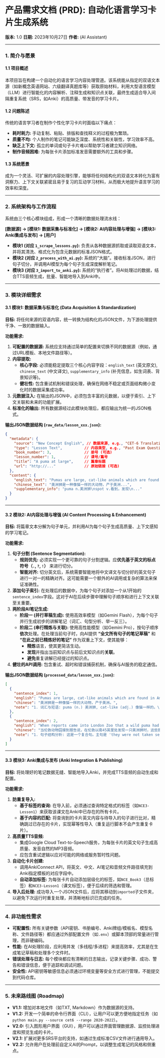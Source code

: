 
#  **产品需求文档 (PRD): 自动化语言学习卡片生成系统**

**版本:** 1.0
**日期:** 2023年10月27日
**作者:** (AI Assistant)

---

### 1. **简介与愿景**

#### 1.1 项目概述
本项目旨在构建一个自动化的语言学习内容处理管道。该系统能从指定的双语文本源（如新概念英语网站、六级翻译真题库等）获取原始材料，利用大型语言模型（LLM）进行智能化的内容解析、注释生成和知识点关联，最终生成适合导入间隔重复系统（SRS，如Anki）的高质量、带发音的学习卡片。

#### 1.2 问题陈述
传统的语言学习者在制作个性化学习卡片时面临以下痛点：
*   **耗时耗力:** 手动复制、粘贴、排版和查找释义的过程极为繁琐。
*   **质量不均:** 个人制作的笔记可能缺乏深度、系统性和关联性，学习效率不高。
*   **缺乏上下文:** 孤立的单词或句子卡片难以帮助学习者建立知识网络。
*   **制作音频困难:** 为每张卡片添加标准发音需要额外的工具和步骤。

#### 1.3 系统愿景
成为一个灵活、可扩展的内容处理引擎，能够将任何结构化的双语文本转化为富有洞察力、上下文关联紧密且易于复习的互动学习材料，从而极大地提升语言学习的效率和深度。

---

### 2. **系统架构与工作流程**

系统由三个核心模块组成，形成一个清晰的数据处理流水线：

**[数据源] -> [模块1: 数据采集与标准化] -> [模块2: AI内容处理与增强] -> [模块3: Anki集成与发布] -> [用户]**



*   **模块1 (对应 `1_scrape_lessons.py`):** 负责从各种数据源抓取或读取双语文本，并将其清洗、格式化为包含元数据的标准JSON格式。
*   **模块2 (对应 `2_process_with_ai.py`):** 系统的“大脑”。接收标准JSON，进行句子切分，并调用AI模型为每个句子生成深度解析笔记。
*   **模块3 (对应 `3_import_to_anki.py`):** 系统的“执行者”。将AI处理过的数据，结合TTS音频生成，批量、智能地导入到Anki中。

---

### 3. **模块详细需求**

#### 3.1 **模块1: 数据采集与标准化 (Data Acquisition & Standardization)**

**目标:** 将任何来源的双语内容，统一转换为结构化的JSON文件，为下游处理提供干净、一致的数据输入。

**功能需求:**
1.  **可配置的数据源:** 系统应支持通过简单的配置来切换不同的数据源（例如，通过URL模板、本地文件路径等）。
2.  **内容提取:**
    *   **核心字段:** 必须能稳定提取三个核心内容字段：`english_text` (英文原文), `chinese_text` (中文译文), `supplementary_info` (补充信息，如生词表、背景知识等)。
    *   **健壮性:** 包含重试机制和错误处理，确保在网络不稳定或页面结构微小变化时的数据采集成功率。
3.  **元数据注入:** 在输出的JSON中，必须包含丰富的元数据，以便于索引、上下文关联和未来的功能扩展。
4.  **标准化的输出:** 所有数据源经过此模块处理后，都应输出为统一的JSON格式。

**输出JSON数据结构 (`raw_data/lesson_xxx.json`):**
```json
{
  "metadata": {
    "source": "New Concept English", // 数据来源, e.g., "CET-6 Translation"
    "type": "Lesson Text",          // 内容类型, e.g., "Past Exam Question"
    "book_number": 3,               // 册号 (可选)
    "lesson_number": 1,             // 课号/篇号
    "title": "A puma at large",     // 篇章标题
    "url": "http://..."             // 原始链接 (可选)
  },
  "content": {
    "english_text": "Pumas are large, cat-like animals which are found in America...",
    "chinese_text": "美洲狮是一种像猫一样的大动物，产于美洲...",
    "supplementary_info": "puma n.美洲狮\nspot v.看到，发现\n..."
  }
}
```

---

#### 3.2 **模块2: AI内容处理与增强 (AI Content Processing & Enhancement)**

**目标:** 将篇章文本分解为句子单元，并利用AI为每个句子生成高质量、上下文感知的学习笔记。

**功能需求:**
1.  **句子分割 (Sentence Segmentation):**
    *   **规则优先:** 必须实现一个更可靠的句子分割逻辑。应**优先基于英文的标点符号（`.`, `?`, `!`）** 来进行切分。
    *   **智能对齐:** 切分英文后，系统需要智能地将中文译文与切分好的英文句子进行一对一的精确对齐。这可能需要一个额外的AI调用或复杂的算法来保证准确性。
2.  **添加句子索引:** 在处理后的数据中，为每个句子对添加一个从1开始的`sentence_index`字段。这对于AI在后续步骤中理解句子顺序和进行上下文关联至关重要。
3.  **两阶段AI笔记生成:**
    *   **阶段一 (并行草稿生成):** 使用高效率模型（如Gemini Flash），为每个句子并行生成初步的讲解笔记（词汇、句型分析、举一反三）。
    *   **阶段二 (串行精炼与关联):** 使用高性能模型（如Gemini Pro），按句子顺序**依次**处理。在处理当前句子时，向AI提供 **“全文所有句子的笔记草稿”** 和 **“在此之前已精炼好的笔记”** 作为双重上下文，使其能够：
        *   **精炼**语言，使其更简洁生动。
        *   **发现**并指出当前知识点与前后文知识点的**关联**。
        *   **避免**重复讲解已经提过的知识点。
4.  **健壮的API调用:** 包含重试、超时和错误捕获机制，确保与AI服务的稳定通信。

**输出JSON数据结构 (`processed_data/lesson_xxx.json`):**
```json
[
  {
    "sentence_index": 1,
    "english": "Pumas are large, cat-like animals which are found in America.",
    "chinese": "美洲狮是一种像猫一样的大动物，产于美洲。",
    "note": "1. 词汇与短语: puma (n.) 美洲狮, cat-like (adj.) 像猫一样的。\n2. 句子结构分析: 这是一个“主系表”结构（Pumas are animals），后面跟着一个which引导的定语从句，用来修饰animals，告诉我们这些动物“在哪里被发现”。\n3. 举一反三: Pandas are bear-like animals which are found in China."
  },
  {
    "sentence_index": 2,
    "english": "When reports came into London Zoo that a wild puma had been spotted forty-five miles south of London, they were not taken seriously.",
    "chinese": "当伦敦动物园接到报告说，在伦敦以南45英里处发现一只美洲狮时，这些报告并没有受到重视。",
    "note": "1. 句子结构分析: 这是一个复合句。主句是 'they were not taken seriously' (主谓结构，被动语态)。'When...'引导的是时间状语从句，'that...'引导的是同位语从句，解释reports的内容。\n2. 【关联点】: 注意这里的被动语态 'were not taken'，和第一句的 'are found' 类似，都强调动作的承受者而不是发出者。"
  }
]
```

---

#### 3.3 **模块3: Anki集成与发布 (Anki Integration & Publishing)**

**目标:** 将处理好的笔记数据无缝、智能地导入Anki，并完成TTS音频的自动生成和配置。

**功能需求:**
1.  **防重复导入:**
    *   **基于标签的查询:** 在导入前，必须通过查询特定格式的标签（如`NCE3-Lesson1`）来获取该课文在Anki中已存在的所有卡片。
    *   **基于内容的匹配:** 将查询到的卡片英文内容与待导入的句子进行比对，精确跳过已存在的卡片，实现幂等性导入（重复运行脚本不会产生重复卡片）。
2.  **高质量TTS音频:**
    *   集成Google Cloud Text-to-Speech服务，为每张卡片的英文句子生成高质量、发音自然的MP3音频。
    *   应包含重试逻辑以应对可能的网络或服务暂时性问题。
3.  **自动化卡片创建:**
    *   调用AnkiConnect API，将英文、中文、AI笔记和音频文件路径填充到Anki指定模板的对应字段中。
    *   **自动添加标签:** 为每张卡片自动添加层级化的标签，如`NCE_Book3`（总标签）和`NCE3-Lesson1`（课文标签），便于后续的筛选和管理。
4.  **导入后处理:** 成功导入一个JSON文件后，应将其移动到`imported`子文件夹，以避免下次运行时重复处理，并清晰地标识已完成的任务。

---

### 4. **非功能性需求**

*   **可配置性:** 所有关键参数（API密钥、书册编号、Anki牌组/模板名、模型名称、文件路径等）都应通过外部配置文件（如`.env`）或脚本顶部的常量进行管理，而非硬编码。
*   **性能:** 在AI处理阶段，应利用并发（多线程/多进程）来提高效率，尤其是在生成笔记草稿和处理多个文件时。
*   **错误处理与日志:** 每个模块都应有清晰的日志输出，记录关键步骤、成功、警告和错误信息，便于追踪和调试问题。
*   **安全性:** API密钥等敏感信息必须通过环境变量等安全方式进行管理，不能提交到代码仓库。

---

### 5. **未来路线图 (Roadmap)**

*   **V1.1:** 增加对本地文件（如TXT, Markdown）作为数据源的支持。
*   **V1.2:** 开发一个简单的命令行界面（CLI），让用户可以更方便地指定任务（如`python main.py --source cet6 --range 2020-2022`）。
*   **V2.0:** 引入图形用户界面（GUI），用户可以通过界面管理数据源、监控处理进度和预览生成的卡片。
*   **V2.1:** 扩展对更多SRS平台的支持，如通过生成标准CSV文件进行通用导入。
*   **V2.2:** 允许用户在处理前自定义AI的Prompt，以调整生成笔记的风格和侧重点。